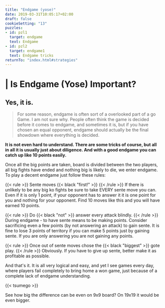 ```yaml
---
title: "Endgame (yose)"
date: 2019-03-31T10:05:17+02:00
draft: false
cookieSetting: "13"
puzzles:
- id: pzl1
  target: endgame
  text: Endgame
- id: pzl2
  target: endgame1
  text: Endgame tricks
returnTo: "index.html#strategies"
---
```


# | Is Endgame (Yose) Important?
## Yes, it is.

> For some reason, endgame is often sort of a overlooked part of a go Game. I am not sure why. People often think the game is decided before it comes to endgame, and sometimes it is, but if you have chosen an equal opponent, endgame should actually be the final showdown where everything is decided. 

**It is not even hard to understand. There are some tricks of course, but all in all it is usually just about diligence. And with a good endgame you can catch up like 10 points easily.**

Once all the big points are taken, board is divided between the two players, all big fights have ended and nothing big is likely to die, we enter endgame. To play a decent endgame just follow these rules:

{{< rule >}}
	Sente moves {{< black "first!" >}}
{{< /rule >}}
If there is unlikely to be any big ko fights be sure to take EVERY sente move you can. Even if it is only 1 point, if your opponent has to answer it it is one point for you and nothing for your opponent. Find 10 moves like this and you will have earned 10 points.

{{< rule >}}
	Do {{< black "not" >}} answer every attack blindly.
{{< /rule >}}
During endgame - to have sente means to be making points. Consider sacrificing even a few points (by not answering an attack) to gain sente. It is fine to lose 3 points of territory if you can make 5 points just by gaining sente. If you are only answering you are not gaining any points.

{{< rule >}}
	Once out of sente moves chose the {{< black "biggest" >}} gote play.
{{< /rule >}} 
Obviously. If you have to give up sente, better make it as profitable as possible.

And that's it. It is all very logical and easy, and yet I see games every day, where players fail completely to bring home a won game, just because of a complete lack of endgame understanding.

{{< tsumego >}}

See how big the difference can be even on 9x9 board? On 19x19 it would be even bigger.
 

